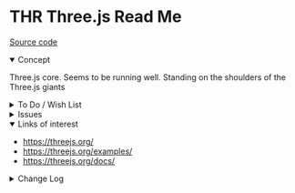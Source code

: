 # THR Three.js Read Me

[Source code]( https://github.com/ladybug-tools/spider-gbxml-tools/tree/master/spider-gbxml-viewer/v-0-17-00/js-core-three )

<details open >

<summary>Concept</summary>


Three.js core. Seems to be running well. Standing on the shoulders of the Three.js giants

</details>

<details>

<summary>To Do / Wish List</summary>

Initiates a Three.js object in its own namespace "THR".

* Creates a scene
* Adds camera, controller
* Add function to handle a window resize event
* Add function to handle render animation frames

All the basic necessities to create a typical Three.js scene graph

</details>

<details>

<summary>Issues</summary>


</details>

<details open >

<summary>Links of interest</summary>

* https://threejs.org/
* https://threejs.org/examples/
* https://threejs.org/docs/

</details>


<details>

<summary>Change Log</summary>


### 2019-07-10 ~ Theo

0.17.00-1thr
* C - THR.js/THR.md: add text content

### 2019-07-09 ~ Theo

* F - First commit

</details>
